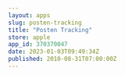 ```yaml
---
layout: apps
slug: posten-tracking
title: "Posten Tracking"
store: apple
app_id: 370370047
date: 2023-01-03T09:49:34Z
published: 2010-08-31T07:00:00Z
---
```

